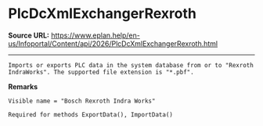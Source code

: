 # PlcDcXmlExchangerRexroth

**Source URL:** https://www.eplan.help/en-us/Infoportal/Content/api/2026/PlcDcXmlExchangerRexroth.html

---

```
Imports or exports PLC data in the system database from or to "Rexroth IndraWorks". The supported file extension is "*.pbf".
```

  

**Remarks**

```
Visible name = "Bosch Rexroth Indra Works"
```

```
Required for methods ExportData(), ImportData()
```